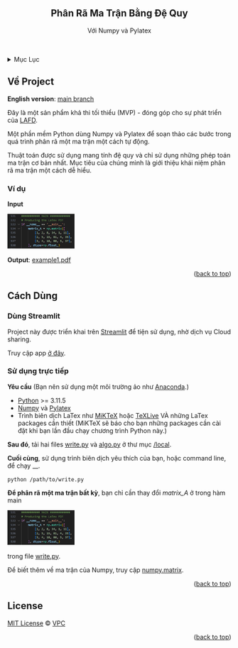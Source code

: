 <!-- Improved compatibility of back to top link: See: https://github.com/othneildrew/Best-README-Template/pull/73 -->
<a name="readme-top"></a>
<!--
*** Thanks for checking out the Best-README-Template. If you have a suggestion
*** that would make this better, please fork the repo and create a pull request
*** or simply open an issue with the tag "enhancement".
*** Don't forget to give the project a star!
*** Thanks again! Now go create something AMAZING! :D
-->



<!-- PROJECT SHIELDS -->
<!--
*** I'm using markdown "reference style" links for readability.
*** Reference links are enclosed in brackets [ ] instead of parentheses ( ).
*** See the bottom of this document for the declaration of the reference variables
*** for contributors-url, forks-url, etc. This is an optional, concise syntax you may use.
*** https://www.markdownguide.org/basic-syntax/#reference-style-links
-->



<!-- PROJECT LOGO -->
<br />
<div align="center">
<!--
  <a href="https://github.com/VinhPhmCng/gdscript-sections">
	<img src="https://raw.githubusercontent.com/VinhPhmCng/gdscript-sections/master/addons/gdscript_sections/logo.png" alt="Logo">
  </a>
-->

<h2 align="center">Phân Rã Ma Trận Bằng Đệ Quy</h3>

  <p align="center">
	Với Numpy và Pylatex
	<br />
	<br />
	<br />
</p>
</div>



<!-- TABLE OF CONTENTS -->
<details>
  <summary>Mục Lục</summary>
  <ol>
	<li><a href="#về-project">Về Project</a></li>
	<li><a href="#cách-dùng">Cách Dùng</a></li>
	<li><a href="#license">License</a></li>
  </ol>
</details>



<!-- ABOUT THE PROJECT -->
## Về Project

**English version**: [main branch](https://github.com/VinhPhmCng/procedural-matrix-decomposition)

Đây là một sản phẩm khả thi tối thiểu (MVP) - đóng góp cho sự phát triển của [LAFD](https://github.com/VinhPhmCng/LAFD).

Một phần mềm Python dùng Numpy và Pylatex để soạn thảo các bước trong quá trình phân rã một ma trận một cách tự động.

Thuật toán được sử dụng mang tính đệ quy và chỉ sử dụng những phép toán ma trận cơ bản nhất.
Mục tiêu của chúng mình là giới thiệu khái niệm phân rã ma trận một cách dễ hiểu.

### Ví dụ
**Input**

<img src="https://raw.githubusercontent.com/VinhPhmCng/procedural-matrix-decomposition/main/images/matrix_A.png" alt="matrix_A" width="30%">

**Output**: [example1.pdf](/examples/example1.pdf)

<p align="right">(<a href="#readme-top">back to top</a>)</p>


<!-- HOW TO USE -->
## Cách Dùng

### Dùng Streamlit

Project này được triển khai trên [Streamlit](https://streamlit.io/) để tiện sử dụng, nhờ dịch vụ Cloud sharing.

Truy cập app [ở đây](https://procedural-matrix-decomposition-fuyaf698zxk4emw4uufsfm.streamlit.app/).


### Sử dụng trực tiếp

**Yêu cầu** (Bạn nên sử dụng một môi trường ảo như [Anaconda](https://www.anaconda.com/).)
- [Python](https://www.python.org/) >= 3.11.5
- [Numpy](https://numpy.org/) và [Pylatex](https://jeltef.github.io/PyLaTeX/current/)
- Trình biên dịch LaTex như [MiKTeX](https://miktex.org/) hoặc [TeXLive](https://tug.org/texlive/) VÀ những LaTex packages cần thiết (MiKTeX sẽ báo cho bạn những packages cần cài đặt khi bạn lần đầu chạy chương trình Python này.)

**Sau đó**, tải hai files [write.py](/local/write.py) và [algo.py](/local/algo.py) ở thư mục [/local](/local/).

**Cuối cùng**, sử dụng trình biên dịch yêu thích của bạn, hoặc command line, để chạy __.
```shell
python /path/to/write.py
```

**Để phân rã một ma trận bất kỳ**, bạn chỉ cần thay đổi _matrix\_A_ ở trong hàm main

<img src="https://raw.githubusercontent.com/VinhPhmCng/procedural-matrix-decomposition/main/images/matrix_A.png" alt="matrix_A" width="30%">

trong file [write.py](/local/write.py).

Để biết thêm về ma trận của Numpy, truy cập [numpy.matrix](https://numpy.org/doc/stable/reference/generated/numpy.matrix.html).


<p align="right">(<a href="#readme-top">back to top</a>)</p>



<!-- LICENSE -->
## License
[MIT License](LICENSE) © [VPC](https://github.com/VinhPhmCng)


<p align="right">(<a href="#readme-top">back to top</a>)</p>